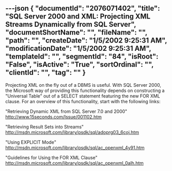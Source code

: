 ---json
{
  "documentId": "2076071402",
  "title": "SQL Server 2000 and XML: Projecting XML Streams Dynamically from SQL Server",
  "documentShortName": "",
  "fileName": "",
  "path": "",
  "createDate": "1/5/2002 9:25:31 AM",
  "modificationDate": "1/5/2002 9:25:31 AM",
  "templateId": "",
  "segmentId": "84",
  "isRoot": "False",
  "isActive": "True",
  "sortOrdinal": "",
  "clientId": "",
  "tag": ""
}
---

Projecting XML on the fly out of a DBMS is useful. With SQL Server 2000, the Microsoft way of providing this functionality depends on constructing a &quot;Universal Table&quot; out of a SELECT statement featuring the new FOR XML clause. For an overview of this functionality, start with the following links:

&quot;Retrieving Dynamic XML from SQL Server 7.0 and 2000&quot;
http://www.15seconds.com/Issue/001102.htm

&quot;Retrieving Result Sets into Streams&quot;
http://msdn.microsoft.com/library/psdk/sql/adoprg03_6coj.htm

&quot;Using EXPLICIT Mode&quot;
http://msdn.microsoft.com/library/psdk/sql/ac_openxml_4y91.htm

&quot;Guidelines for Using the FOR XML Clause&quot;
http://msdn.microsoft.com/library/psdk/sql/ac_openxml_0alh.htm
